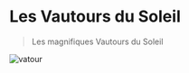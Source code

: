 # Les Vautours du Soleil

> Les magnifiques Vautours du Soleil

![vatour][team]


<!-- image reference -->
[team]: https://pbs.twimg.com/media/Dy5yve2X0AAgv09.jpg
